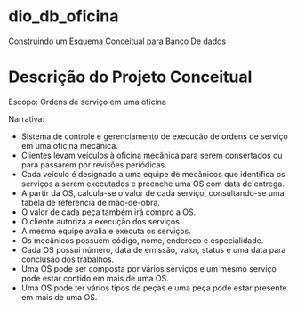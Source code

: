 # dio_db_oficina
Construindo um Esquema Conceitual para Banco De dados

Descrição do Projeto Conceitual
===============================
Escopo: Ordens de serviço em uma oficina

Narrativa:
* Sistema de controle e gerenciamento de execução de ordens de serviço em uma oficina mecânica.
* Clientes levam veículos à oficina mecânica para serem consertados ou para passarem por revisões periódicas.
* Cada veículo é designado a uma equipe de mecânicos que identifica os serviços a serem executados e preenche uma OS com data de entrega.
* A partir da OS, calcula-se o valor de cada serviço, consultando-se uma tabela de referência de mão-de-obra.
* O valor de cada peça também irá compro a OS.
* O cliente autoriza a execução dos serviços.
* A mesma equipe avalia e executa os serviços.
* Os mecânicos possuem código, nome, endereco e especialidade.
* Cada OS possui número, data de emissão, valor, status e uma data para conclusão dos trabalhos.
* Uma OS pode ser composta por vários serviços e um mesmo serviço pode estar contido em mais de uma OS.
* Uma OS pode ter vários tipos de peças e uma peça pode estar presente em mais de uma OS.
